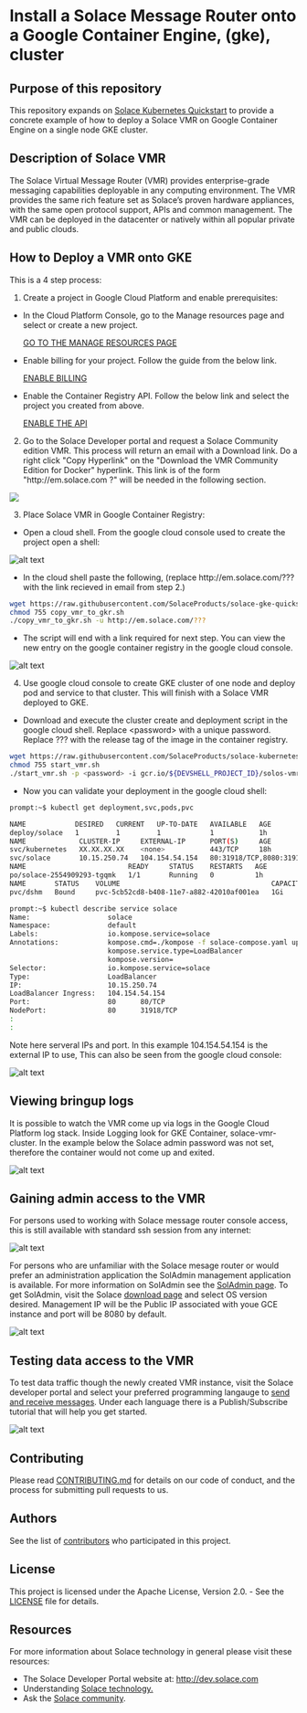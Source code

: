 # Install a Solace Message Router onto a Google Container Engine, (gke), cluster

## Purpose of this repository

This repository expands on [Solace Kubernetes Quickstart](https://github.com/SolaceProducts/solace-kubernetes-quickstart) to provide a concrete example of how to deploy a Solace VMR on Google Container Engine on a single node GKE cluster.

## Description of Solace VMR

The Solace Virtual Message Router (VMR) provides enterprise-grade messaging capabilities deployable in any computing environment. The VMR provides the same rich feature set as Solace’s proven hardware appliances, with the same open protocol support, APIs and common management. The VMR can be deployed in the datacenter or natively within all popular private and public clouds.

## How to Deploy a VMR onto GKE

This is a 4 step process:

[//]:# (Section 1 prereq is direct copy from here:  https://cloud.google.com/container-registry/docs/quickstart)

1. Create a project in Google Cloud Platform and enable prerequisites:
* In the Cloud Platform Console, go to the Manage resources page and select or create a new project.

     [GO TO THE MANAGE RESOURCES PAGE](https://console.cloud.google.com/cloud-resource-manager)

* Enable billing for your project. Follow the guide from the below link.

     [ENABLE BILLING](https://support.google.com/cloud/answer/6293499#enable-billing)

* Enable the Container Registry API.  Follow the below link and select the project you created from above.

     [ENABLE THE API](https://console.cloud.google.com/flows/enableapi?apiid=containerregistry.googleapis.com)

2. Go to the Solace Developer portal and request a Solace Community edition VMR. This process will return an email with a Download link. Do a right click "Copy Hyperlink" on the "Download the VMR Community Edition for Docker" hyperlink.  This link is of the form "http<nolink>://em.solace.com ?" will be needed in the following section.

<a href="http://dev.solace.com/downloads/download_vmr-ce-docker" target="_blank">
    <img src="https://raw.githubusercontent.com/SolaceLabs/solace-gcp-quickstart/68545/images/register.png"/>
</a>

3. Place Solace VMR in Google Container Registry:
* Open a cloud shell. From the google cloud console used to create the project open a shell:

![alt text](https://raw.githubusercontent.com/SolaceProducts/solace-gke-quickstart/68545/images/launch_google_cloud_shell.png "Google Cloud Shell")

* In the cloud shell paste the following, (replace http<nolink>://em.solace.com/??? with the link recieved in email from step 2.)

```sh
wget https://raw.githubusercontent.com/SolaceProducts/solace-gke-quickstart/68545/scripts/copy_vmr_to_gkr.sh
chmod 755 copy_vmr_to_gkr.sh
./copy_vmr_to_gkr.sh -u http://em.solace.com/???
```

* The script will end with a link required for next step.  You can view the new entry on the google container registry in the google cloud console.

![alt text](https://raw.githubusercontent.com/SolaceProducts/solace-gke-quickstart/68545/images/google_container_registry.png "Google Container Registry")

4. Use google cloud console to create GKE cluster of one node and deploy pod and service to that cluster.  This will finish with a Solace VMR deployed to GKE.

* Download and execute the cluster create and deployment script in the google cloud shell.  Replace &lt;password&gt; with a unique password. Replace ??? with the release tag of the image in the container registry.

```sh
wget https://raw.githubusercontent.com/SolaceProducts/solace-kubernetes-quickstart/68545/scripts/start_vmr.sh
chmod 755 start_vmr.sh
./start_vmr.sh -p <password> -i gcr.io/${DEVSHELL_PROJECT_ID}/solos-vmr:???
```

* Now you can validate your deployment in the google cloud shell:

```sh
prompt:~$ kubectl get deployment,svc,pods,pvc

NAME            DESIRED   CURRENT   UP-TO-DATE   AVAILABLE   AGE
deploy/solace   1         1         1            1           1h
NAME             CLUSTER-IP     EXTERNAL-IP      PORT(S)     AGE
svc/kubernetes   XX.XX.XX.XX    <none>           443/TCP     18h
svc/solace       10.15.250.74   104.154.54.154   80:31918/TCP,8080:31910/TCP,2222:31020/TCP,55555:32120/TCP,1883:32061/TCP   1h
NAME                         READY     STATUS    RESTARTS   AGE
po/solace-2554909293-tgqmk   1/1       Running   0          1h
NAME       STATUS    VOLUME                                     CAPACITY   ACCESSMODES   STORAGECLASS   AGE
pvc/dshm   Bound     pvc-5cb52cd8-b408-11e7-a882-42010af001ea   1Gi        RWO           standard       1h

prompt:~$ kubectl describe service solace
Name:                   solace
Namespace:              default
Labels:                 io.kompose.service=solace
Annotations:            kompose.cmd=./kompose -f solace-compose.yaml up
                        kompose.service.type=LoadBalancer
                        kompose.version=
Selector:               io.kompose.service=solace
Type:                   LoadBalancer
IP:                     10.15.250.74
LoadBalancer Ingress:   104.154.54.154
Port:                   80      80/TCP
NodePort:               80      31918/TCP
:
:
```

Note here serveral IPs and port.  In this example 104.154.54.154 is the external IP to use,  This can also be seen from the google cloud console:

![alt text](https://raw.githubusercontent.com/SolaceProducts/solace-gke-quickstart/68545/images/google_container_loadbalancer.png "GKE Load Balancer")

## Viewing bringup logs

It is possible to watch the VMR come up via logs in the Google Cloud Platform log stack.  Inside Logging look for GKE Container, solace-vmr-cluster.  In the example below the Solace admin password was not set, therefore the container would not come up and exited.

![alt text](https://raw.githubusercontent.com/SolaceProducts/solace-gke-quickstart/68545/images/gke_log_stack.png "GKE Log Stack")

## Gaining admin access to the VMR

For persons used to working with Solace message router console access, this is still available with standard ssh session from any internet:

![alt text](https://raw.githubusercontent.com/SolaceProducts/solace-gke-quickstart/68545/images/solace_console.png "SolOS CLI")

For persons who are unfamiliar with the Solace mesage router or would prefer an administration application the SolAdmin management application is available.  For more information on SolAdmin see the [SolAdmin page](http://dev.solace.com/tech/soladmin/).  To get SolAdmin, visit the Solace [download page](http://dev.solace.com/downloads/) and select OS version desired.  Management IP will be the Public IP associated with youe GCE instance and port will be 8080 by default.

![alt text](https://raw.githubusercontent.com/SolaceProducts/solace-gke-quickstart/68545/images/gce_soladmin.png "soladmin connection to gce")

## Testing data access to the VMR

To test data traffic though the newly created VMR instance, visit the Solace developer portal and select your preferred programming langauge to [send and receive messages](http://dev.solace.com/get-started/send-receive-messages/). Under each language there is a Publish/Subscribe tutorial that will help you get started.

![alt text](https://raw.githubusercontent.com/SolaceProducts/solace-gke-quickstart/68545/images/solace_tutorial.png "getting started publish/subscribe")

## Contributing

Please read [CONTRIBUTING.md](CONTRIBUTING.md) for details on our code of conduct, and the process for submitting pull requests to us.

## Authors

See the list of [contributors](https://github.com/SolaceProducts/solace-gke-quickstart/graphs/contributors) who participated in this project.

## License

This project is licensed under the Apache License, Version 2.0. - See the [LICENSE](LICENSE) file for details.

## Resources

For more information about Solace technology in general please visit these resources:

* The Solace Developer Portal website at: http://dev.solace.com
* Understanding [Solace technology.](http://dev.solace.com/tech/)
* Ask the [Solace community](http://dev.solace.com/community/).
